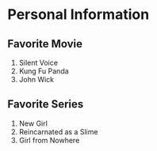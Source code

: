 # Personal Information
## Favorite Movie
1. Silent Voice
2. Kung Fu Panda
3. John Wick
## Favorite Series
1. New Girl
2. Reincarnated as a Slime
3. Girl from Nowhere

